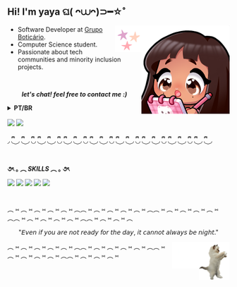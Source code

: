 ## Hi! I'm yaya ଘ( ᴖ⩊ᴖ)⊃━☆゜


<div>
  <img align='right' src="yayaAnotando.png" width="200">
  <img align='right' src="stars.gif" width="60">
</div>

- Software Developer at [Grupo Boticário](https://www.grupoboticario.com.br/).
- Computer Science student.
- Passionate about tech communities and minority inclusion projects.

<br>

 <p align='center'><i><b> let's chat! feel free to contact me :) </i></b></p>

<details>
  <summary>
    <b>PT/BR</b>
  </summary>
  
  <h2>Oi, eu sou a yaya (๑•ᴗ•๑) ♡ ✧*</h2>

  - Software Developer na [Grupo Boticário](https://www.grupoboticario.com.br/).
  - Estudante de Ciência da Computação
  - Apaixonada por comunidades de tecnologia e projetos de inclusão de minorias.
  <p align='center'><i><b> vamos conversar! sinta-se livre para me contatar :) </i></b>
</details>

<br>

<div>
  <a href="https://www.linkedin.com/in/yasminccfe/" target="_blank"> <img src="https://img.shields.io/badge/LinkedIn-blue?style=for-the-badge&logo=linkedin" target="_blank"></a>
  <a href = "mailto:yasminccfe@gmail.com"><img src="https://img.shields.io/badge/-Gmail-%23333?style=for-the-badge&logo=gmail&logoColor=white" target="_blank"></a>
</div>


◞  ྀི◟ ͜  ◞ ྀི◟  ͜  ◞ ྀི◟◞  ྀི◟ ͜  ◞ ྀི◟  ͜  ◞ ྀི◟◞  ྀི◟ ͜  ◞ ྀི◟  ͜  ◞ ྀི◟◞  ྀི◟ ͜  ◞ ྀི◟  ͜  ◞ ྀི◟◞  ྀི◟ ͜  ◞ ྀི◟  ͜  ◞ ྀི◟◞  ྀི◟ ͜  ◞ ྀི◟  ͜  ◞ ྀི◟◞  ྀི◟ ͜  ◞ ྀི◟  ͜  ◞ ྀི◟◞  ྀི◟ ͜  ◞ ྀི◟  ͜  ◞ 
##

<b>૭ৎ ｡ ︵ <i>SKILLS</i> ︵ ｡ ૭ৎ</b>

<div>
  <img src="https://img.shields.io/badge/JavaScript-323330?style=for-the-badge&logo=javascript&logoColor=F7DF1E" />
  <img src="https://img.shields.io/badge/TypeScript-007ACC?style=for-the-badge&logo=typescript&logoColor=white" />
  <img src="https://img.shields.io/badge/react-%2320232a.svg?style=for-the-badge&logo=react&logoColor=%2361DAFB">
  <img src="https://img.shields.io/badge/node.js-6DA55F?style=for-the-badge&logo=node.js&logoColor=white)">
  <img src="https://img.shields.io/badge/Figma-F24E1E?style=for-the-badge&logo=figma&logoColor=white" />
</div>

#
︵   ⑅ ︵   ⑅ ︵   ⑅ ︵   ⑅ ︵   ⑅ ︵︵   ⑅ ︵   ⑅ ︵   ⑅ ︵   ⑅ ︵   ⑅ ︵︵   ⑅ ︵   ⑅ ︵   ⑅ ︵   ⑅ ︵   ⑅ ︵︵   ⑅ ︵   ⑅ ︵   ⑅ ︵   ⑅ ︵   ⑅ ︵︵   ⑅ ︵   ⑅ ︵   ⑅ ︵ 
 <p align='center'> 
  "𝘌𝘷𝘦𝘯 𝘪𝘧 𝘺𝘰𝘶 𝘢𝘳𝘦 𝘯𝘰𝘵 𝘳𝘦𝘢𝘥𝘺 𝘧𝘰𝘳 𝘵𝘩𝘦 𝘥𝘢𝘺, 𝘪𝘵 𝘤𝘢𝘯𝘯𝘰𝘵 𝘢𝘭𝘸𝘢𝘺𝘴 𝘣𝘦 𝘯𝘪𝘨𝘩𝘵."
 </p>


<img align='right' src="dancingCat.gif" width="70">
<img align='right' src="littleStars.gif" width="60">
︵   ⑅ ︵   ⑅ ︵   ⑅ ︵   ⑅ ︵   ⑅ ︵︵   ⑅ ︵   ⑅ ︵   ⑅ ︵   ⑅ ︵   ⑅ ︵︵   ⑅ ︵   ⑅ ︵   ⑅ ︵   ⑅ ︵   ⑅ ︵︵   ⑅ ︵   ⑅ ︵   ⑅ ︵   ⑅   